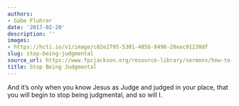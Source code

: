 ```yaml
---
authors:
- Gabe Fluhrer
date: '2017-02-20'
description: ''
images:
- https://hcti.io/v1/image/c82e2795-5301-485b-8498-20eac91230df
slug: stop-being-judgmental
source_url: https://www.fpcjackson.org/resource-library/sermons/how-to-stop-being-judgmental
title: Stop Being Judgmental
---
```


And it’s only when you know Jesus as Judge and judged in your place, that you will begin to stop being judgmental, and so will I.